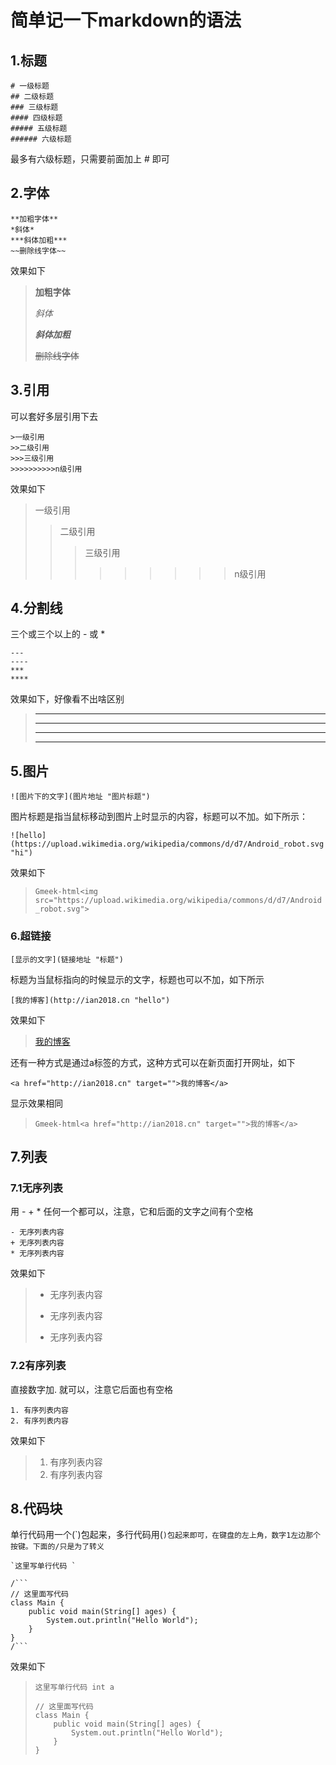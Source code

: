 # 简单记一下markdown的语法

## 1.标题
```
# 一级标题
## 二级标题
### 三级标题
#### 四级标题
##### 五级标题
###### 六级标题
```
最多有六级标题，只需要前面加上 # 即可


## 2.字体
```
**加粗字体**
*斜体*
***斜体加粗***
~~删除线字体~~
```
效果如下

>**加粗字体**
>
>*斜体*
>
>***斜体加粗***
>
>~~删除线字体~~



## 3.引用
可以套好多层引用下去
```
>一级引用
>>二级引用
>>>三级引用
>>>>>>>>>>n级引用
```
效果如下
>一级引用
>>二级引用
>>>三级引用
>>>>>>>>>n级引用

## 4.分割线
三个或三个以上的 - 或 *
```
---
----
***
****
```
效果如下，好像看不出啥区别

>---
>----
>***
>****

## 5.图片
```
![图片下的文字](图片地址 "图片标题")
```
图片标题是指当鼠标移动到图片上时显示的内容，标题可以不加。如下所示：
```
![hello](https://upload.wikimedia.org/wikipedia/commons/d/d7/Android_robot.svg "hi")
```
效果如下
>`Gmeek-html<img src="https://upload.wikimedia.org/wikipedia/commons/d/d7/Android_robot.svg">`

### 6.超链接
```
[显示的文字](链接地址 "标题")
```
标题为当鼠标指向的时候显示的文字，标题也可以不加，如下所示
```
[我的博客](http://ian2018.cn "hello")
```
效果如下
>[我的博客](http://ian2018.cn "hello")

还有一种方式是通过a标签的方式，这种方式可以在新页面打开网址，如下
```
<a href="http://ian2018.cn" target="">我的博客</a>
```
显示效果相同

>`Gmeek-html<a href="http://ian2018.cn" target="">我的博客</a>`

## 7.列表
### 7.1无序列表
用 - + * 任何一个都可以，注意，它和后面的文字之间有个空格
```
- 无序列表内容
+ 无序列表内容
* 无序列表内容
```
效果如下
> - 无序列表内容
> + 无序列表内容
> * 无序列表内容

### 7.2有序列表
直接数字加. 就可以，注意它后面也有空格
```
1. 有序列表内容
2. 有序列表内容
```
效果如下

>1. 有序列表内容
>2. 有序列表内容

## 8.代码块
单行代码用一个(`)包起来，多行代码用(```)包起来即可，在键盘的左上角，数字1左边那个按键。下面的/只是为了转义 ```

```
`这里写单行代码 `
```

```
/```
// 这里面写代码
class Main {
    public void main(String[] ages) {
        System.out.println("Hello World");
    }
}
/```
```
效果如下
>`这里写单行代码 int a`
>
>```
>// 这里面写代码
> class Main {
>     public void main(String[] ages) {
>         System.out.println("Hello World");
>     }
> }
>```

<!-- ##{"timestamp":1543727940}## -->